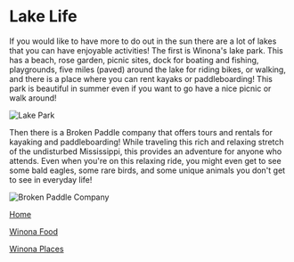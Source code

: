 # Lake Life

If you would like to have more to do out in the sun there are a lot of lakes that you can have enjoyable activities! The first is Winona's lake park. This has a beach, rose garden, picnic sites, dock for boating and fishing, playgrounds, five miles (paved) 
around the lake for riding bikes, or walking, and there is a place where you can rent kayaks or paddleboarding! This park is beautiful in summer even if you want to go have a nice picnic or walk around!

![Lake Park](https://s3.amazonaws.com/visitwinona/wp-content/uploads/2017/01/17053200/Picnic-Spots-Lake-Park-Gallery-Image-1024x683.jpg 
"Lake Park Trails") 

Then there is a Broken Paddle company that offers tours and rentals for kayaking and paddleboarding! While traveling this rich and relaxing stretch of the undisturbed Mississippi, this provides an adventure for anyone who attends. Even when you're on this relaxing ride, you might even get to see some bald eagles, some rare birds, and some unique animals you don't get to see in everyday life!

![Broken Paddle Company](https://s3.amazonaws.com/visitwinona/wp-content/uploads/2017/01/17050436/Broken-Paddle-kayaking-in-backwaters.jpg 
"Picture of the relaxing kayaking journey")

[Home](https://ewelinaschlomann.github.io/Winona/.)

[Winona Food](https://ewelinaschlomann.github.io/Food/)

[Winona Places](https://ewelinaschlomann.github.io/Places/)
